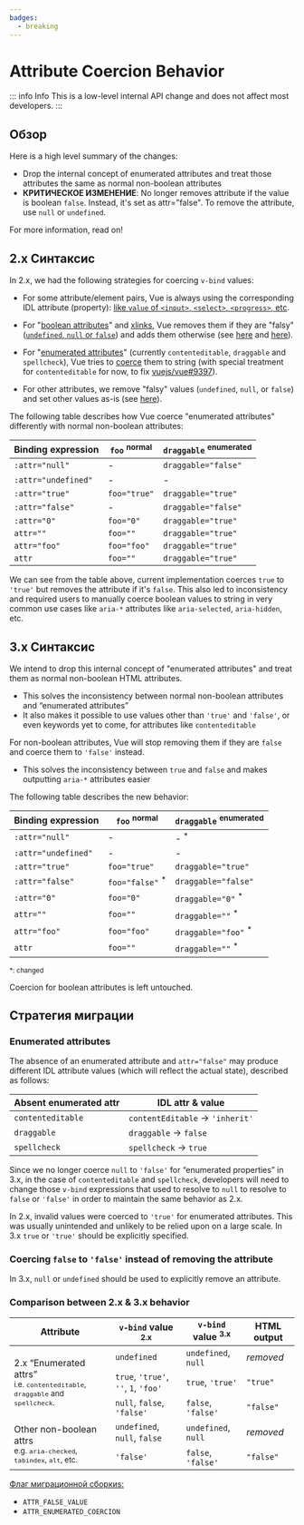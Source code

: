 ```yaml
---
badges:
  - breaking
---
```


# Attribute Coercion Behavior <MigrationBadges :badges="$frontmatter.badges" />

::: info Info
This is a low-level internal API change and does not affect most developers.
:::

## Обзор

Here is a high level summary of the changes:

- Drop the internal concept of enumerated attributes and treat those attributes the same as normal non-boolean attributes
- **КРИТИЧЕСКОЕ ИЗМЕНЕНИЕ**: No longer removes attribute if the value is boolean `false`. Instead, it's set as attr="false". To remove the attribute, use `null` or `undefined`.

For more information, read on!

## 2.x Синтаксис

In 2.x, we had the following strategies for coercing `v-bind` values:

- For some attribute/element pairs, Vue is always using the corresponding IDL attribute (property): [like `value` of `<input>`, `<select>`, `<progress>`, etc](https://github.com/vuejs/vue/blob/bad3c326a3f8b8e0d3bcf07917dc0adf97c32351/src/platforms/web/util/attrs.js#L11-L18).

- For "[boolean attributes](https://github.com/vuejs/vue/blob/bad3c326a3f8b8e0d3bcf07917dc0adf97c32351/src/platforms/web/util/attrs.js#L33-L40)" and [xlinks](https://github.com/vuejs/vue/blob/bad3c326a3f8b8e0d3bcf07917dc0adf97c32351/src/platforms/web/util/attrs.js#L44-L46), Vue removes them if they are "falsy" ([`undefined`, `null` or `false`](https://github.com/vuejs/vue/blob/bad3c326a3f8b8e0d3bcf07917dc0adf97c32351/src/platforms/web/util/attrs.js#L52-L54)) and adds them otherwise (see [here](https://github.com/vuejs/vue/blob/bad3c326a3f8b8e0d3bcf07917dc0adf97c32351/src/platforms/web/runtime/modules/attrs.js#L66-L77) and [here](https://github.com/vuejs/vue/blob/bad3c326a3f8b8e0d3bcf07917dc0adf97c32351/src/platforms/web/runtime/modules/attrs.js#L81-L85)).

- For "[enumerated attributes](https://github.com/vuejs/vue/blob/bad3c326a3f8b8e0d3bcf07917dc0adf97c32351/src/platforms/web/util/attrs.js#L20)" (currently `contenteditable`, `draggable` and `spellcheck`), Vue tries to [coerce](https://github.com/vuejs/vue/blob/bad3c326a3f8b8e0d3bcf07917dc0adf97c32351/src/platforms/web/util/attrs.js#L24-L31) them to string (with special treatment for `contenteditable` for now, to fix [vuejs/vue#9397](https://github.com/vuejs/vue/issues/9397)).

- For other attributes, we remove "falsy" values (`undefined`, `null`, or `false`) and set other values as-is (see [here](https://github.com/vuejs/vue/blob/bad3c326a3f8b8e0d3bcf07917dc0adf97c32351/src/platforms/web/runtime/modules/attrs.js#L92-L113)).

The following table describes how Vue coerce "enumerated attributes" differently with normal non-boolean attributes:

| Binding expression  | `foo` <sup>normal</sup> | `draggable` <sup>enumerated</sup> |
| ------------------- | ----------------------- | --------------------------------- |
| `:attr="null"`      | -                       | `draggable="false"`               |
| `:attr="undefined"` | -                       | -                                 |
| `:attr="true"`      | `foo="true"`            | `draggable="true"`                |
| `:attr="false"`     | -                       | `draggable="false"`               |
| `:attr="0"`         | `foo="0"`               | `draggable="true"`                |
| `attr=""`           | `foo=""`                | `draggable="true"`                |
| `attr="foo"`        | `foo="foo"`             | `draggable="true"`                |
| `attr`              | `foo=""`                | `draggable="true"`                |

We can see from the table above, current implementation coerces `true` to `'true'` but removes the attribute if it's `false`. This also led to inconsistency and required users to manually coerce boolean values to string in very common use cases like `aria-*` attributes like `aria-selected`, `aria-hidden`, etc.

## 3.x Синтаксис

We intend to drop this internal concept of "enumerated attributes" and treat them as normal non-boolean HTML attributes.

- This solves the inconsistency between normal non-boolean attributes and “enumerated attributes”
- It also makes it possible to use values other than `'true'` and `'false'`, or even keywords yet to come, for attributes like `contenteditable`

For non-boolean attributes, Vue will stop removing them if they are `false` and coerce them to `'false'` instead.

- This solves the inconsistency between `true` and `false` and makes outputting `aria-*` attributes easier

The following table describes the new behavior:

| Binding expression  | `foo` <sup>normal</sup>    | `draggable` <sup>enumerated</sup> |
| ------------------- | -------------------------- | --------------------------------- |
| `:attr="null"`      | -                          | - <sup>*</sup>                    |
| `:attr="undefined"` | -                          | -                                 |
| `:attr="true"`      | `foo="true"`               | `draggable="true"`                |
| `:attr="false"`     | `foo="false"` <sup>*</sup> | `draggable="false"`               |
| `:attr="0"`         | `foo="0"`                  | `draggable="0"` <sup>*</sup>      |
| `attr=""`           | `foo=""`                   | `draggable=""` <sup>*</sup>       |
| `attr="foo"`        | `foo="foo"`                | `draggable="foo"` <sup>*</sup>    |
| `attr`              | `foo=""`                   | `draggable=""` <sup>*</sup>       |

<small>*: changed</small>

Coercion for boolean attributes is left untouched.

## Стратегия миграции

### Enumerated attributes

The absence of an enumerated attribute and `attr="false"` may produce different IDL attribute values (which will reflect the actual state), described as follows:

| Absent enumerated attr | IDL attr & value                     |
| ---------------------- | ------------------------------------ |
| `contenteditable`      | `contentEditable` &rarr; `'inherit'` |
| `draggable`            | `draggable` &rarr; `false`           |
| `spellcheck`           | `spellcheck` &rarr; `true`           |

Since we no longer coerce `null` to `'false'` for “enumerated properties” in 3.x, in the case of `contenteditable` and `spellcheck`, developers will need to change those `v-bind` expressions that used to resolve to `null` to resolve to `false` or `'false'` in order to maintain the same behavior as 2.x.

In 2.x, invalid values were coerced to `'true'` for enumerated attributes. This was usually unintended and unlikely to be relied upon on a large scale. In 3.x `true` or `'true'` should be explicitly specified.

### Coercing `false` to `'false'` instead of removing the attribute

In 3.x, `null` or `undefined` should be used to explicitly remove an attribute.

### Comparison between 2.x & 3.x behavior

<table>
  <thead>
    <tr>
      <th>Attribute</th>
      <th><code>v-bind</code> value <sup>2.x</sup></th>
      <th><code>v-bind</code> value <sup>3.x</sup></th>
      <th>HTML output</th>
    </tr>
  </thead>
  <tbody>
    <tr>
      <td rowspan="3">2.x “Enumerated attrs”<br><small>i.e. <code>contenteditable</code>, <code>draggable</code> and <code>spellcheck</code>.</small></td>
      <td><code>undefined</code></td>
      <td><code>undefined</code>, <code>null</code></td>
      <td><i>removed</i></td>
    </tr>
    <tr>
      <td>
        <code>true</code>, <code>'true'</code>, <code>''</code>, <code>1</code>,
        <code>'foo'</code>
      </td>
      <td><code>true</code>, <code>'true'</code></td>
      <td><code>"true"</code></td>
    </tr>
    <tr>
      <td><code>null</code>, <code>false</code>, <code>'false'</code></td>
      <td><code>false</code>, <code>'false'</code></td>
      <td><code>"false"</code></td>
    </tr>
    <tr>
      <td rowspan="2">Other non-boolean attrs<br><small>e.g. <code>aria-checked</code>, <code>tabindex</code>, <code>alt</code>, etc.</small></td>
      <td><code>undefined</code>, <code>null</code>, <code>false</code></td>
      <td><code>undefined</code>, <code>null</code></td>
      <td><i>removed</i></td>
    </tr>
    <tr>
      <td><code>'false'</code></td>
      <td><code>false</code>, <code>'false'</code></td>
      <td><code>"false"</code></td>
    </tr>
  </tbody>
</table>

[Флаг миграционной сборкиs:](../migration-build.html#compat-configuration)

- `ATTR_FALSE_VALUE`
- `ATTR_ENUMERATED_COERCION`
